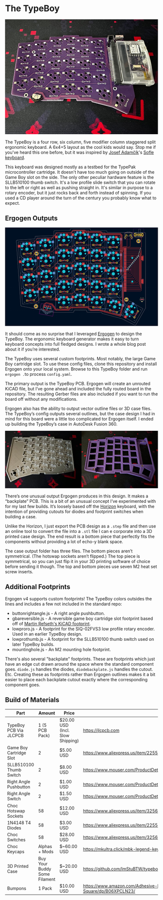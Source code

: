 # The TypeBoy

![The TypeBoy outside of its case.](../images/TypeBoy-Bare.jpg)

The TypeBoy is a four row, six column, five modifier column staggered split ergonomic keyboard. A 6x4+5 layout as the cool kids would say. Stop me if you've heard this one before, but it was inspired by [Josef Adamčík](https://josef-adamcik.cz/)'s [Sofle keyboard](https://josefadamcik.github.io/SofleKeyboard/).

This keyboard was designed mostly as a testbed for the TypePak microcontroller cartridge. It doesn't have too much going on outside of the Game Boy slot on the side. The only other peculiar hardware feature is the SLLB510100 thumb switch. It's a low profile slide switch that you can rotate to the left or right as well as pushing straight in. It's similar in purpose to a rotary encoder, but it just rocks back and forth instead of spinning. If you used a CD player around the turn of the century you probably know what to expect.

## Ergogen Outputs

![The TypeBoy PCB Diagram.](../images/TypeBoy-Diagram.png)

It should come as no surprise that I leveraged [Ergogen](https://github.com/ergogen/ergogen) to design the TypeBoy. The ergonomic keyboard generator makes it easy to turn keyboard concepts into full fledged designs. I wrote a whole blog post about it if you’re interested.

The TypeBoy uses several custom footprints. Most notably, the large Game Boy cartridge slot. To use these config files, clone this repository and install Ergogen onto your local system. Browse to this TypeBoy folder and run `ergogen .`to process `config.yaml`.

The primary output is the TypeBoy PCB. Ergogen will create an unrouted KiCAD file, but I’ve gone ahead and included the fully routed board in the repository. The resulting Gerber files are also included if you want to run the board off without any modifications.

Ergogen also has the ability to output vector outline files or 3D case files. The TypeBoy’s config outputs several outlines, but the case design I had in mind for this board were a little too complicated tor Ergogen itself. I ended up building the TypeBoy’s case in AutoDesk Fusion 360.

![The TypeBoy's Case](../images/TypeBoy-Case.jpg)

There’s one unusual output Ergogen produces in this design. It makes a “backplate” PCB. This is a bit of an unusual concept I’ve experimented with for my last few builds. It’s loosely based off the [Horizon](https://github.com/skarrmann/horizon) keyboard, with the intention of providing cutouts for diodes and footprint switches when building a case.

Unlike the Horizon, I just export the PCB design as a `.step` file and then use an online tool to convert the file into a `.stl` file I can e corporate into a 3D printed case design. The end result is a bottom piece that perfectly fits the components without providing a lot of echo-y blank space.

The case output folder has three files. The bottom pieces aren’t symmetrical. (The hotswap sockets aren’t flipped.) The top piece is symmetrical, so you can just flip it in your 3D printing software of choice before sending it though. The top and bottom pieces use seven M2 heat set screw inserts.

## Additional Footprints

Ergogen v4 supports custom footprints! The TypeBoy colors outsides the lines and includes a few not included in the standard repo:

* buttonrightangle.js - A right angle pushbutton.
* gbareversible.js - A reversible game boy cartridge slot footprint based off of [Martin Refseth's KiCAD footprint](https://github.com/HDR/Game-Boy-KiCad-Library/blob/master/Footprints/DSL_Cartridge_Reader.kicad_mod).
* lowproro.js - A footprint for the SIQ-02FVS3 low profile rotary encoder. Used in an earlier TypeBoy design.
* lowprothumb.js - A footprint for the SLLB510100 thumb switch used on later TypeBoy builds.
* mountinghole.js - An M2 mounting hole footprint.

There's also several "backplate" footprints. These are footprints which just have an edge cut drawn around the space where the standard component goes. `diode.js` handles the diodes, `diodebackplate.js` handles the cutout. Etc. Creating these as footprints rather than Ergogen outlines makes it a bit easier to place each backplate cutout exactly where the corresponding component goes.

## Build of Materials

| Part                             | Amount         | Price       | Link |
| -------------------------------- | -------------- | --------------------- | ---- |
| TypeBoy PCB Via JLCPCB           | 1 (5 PCB Pack) | $20.00 USD (Incl. Slow Shipping) | https://jlcpcb.com |
| Game Boy Cartridge Slot          | 2              | $5.00 USD  | https://www.aliexpress.us/item/2255800103876564.html |
| SLLB510100 Thumb Switch          | 2              | $8.00 USD   | https://www.mouser.com/ProductDetail/Hirose-Connector/FH12A-10S-0.5SH55 |
| Right Angle Pushbutton           | 2              | $1.00 USD   | https://www.mouser.com/ProductDetail/642-MJTP1117 |
| Right Angle Switch               | 2              | $1.50 USD   | https://www.mouser.com/ProductDetail/612-EG1213 |
| Choc Hotswap Sockets             | 58             | $12.00 USD  | https://www.aliexpress.us/item/3256803687338432.html |
| 1N4148 T4 Diodes                 | 58             | $3.00 USD   | https://www.aliexpress.us/item/2255800498728983.html |
| Choc Switches                    | 58             | $28.00 USD  | https://www.aliexpress.us/item/3256805260407528.html |
| Choc Keycaps                     | Alphas + Mods  | $~60.00 USD | https://mkultra.click/mbk-legend-keycaps/ |
| 3D Printed Case                  | Buy Your Buddy Some Filament | $~20.00 USD | https://github.com/ImStuBTW/typeboy_and_typepak/tree/main/typeboy/output/case |
| Bumpons                          | 1 Pack  | $10.00 USD | https://www.amazon.com/Adhesive-Bumper-106-PC-Spherical-Square/dp/B06XPCLN23/ |